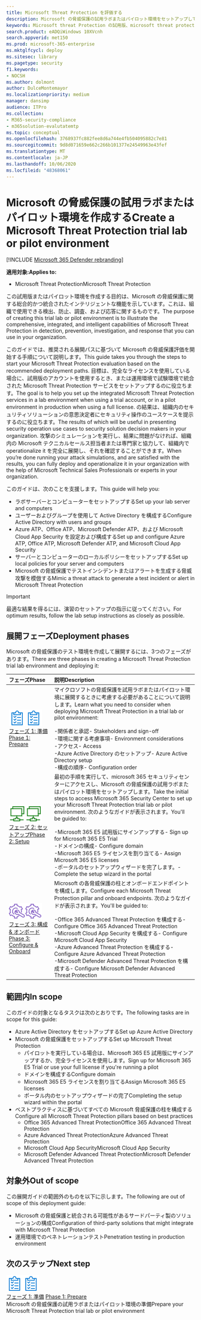 ```yaml
---
title: Microsoft Threat Protection を評価する
description: Microsoft の脅威保護の試用ラボまたはパイロット環境をセットアップして、デバイス、id、データ、およびアプリケーションを保護するために設計された調整脅威保護ソリューションが組織にどのように役立つかを確認します。
keywords: Microsoft threat Protection の試用版、microsoft threat protection の評価、microsoft の脅威保護の評価ラボ、microsoft の脅威保護のパイロット、サイバーセキュリティ、高度な脅威、企業のセキュリティ、デバイス、デバイス、id、ユーザー、データ、アプリケーション、インシデント、自動化された調査と修復、高度な検索
search.product: eADQiWindows 10XVcnh
search.appverid: met150
ms.prod: microsoft-365-enterprise
ms.mktglfcycl: deploy
ms.sitesec: library
ms.pagetype: security
f1.keywords:
- NOCSH
ms.author: dolmont
author: DulceMontemayor
ms.localizationpriority: medium
manager: dansimp
audience: ITPro
ms.collection:
- M365-security-compliance
- m365solution-evalutatemtp
ms.topic: conceptual
ms.openlocfilehash: 3768937fc882fee8d6a744e4fb504095882c7e81
ms.sourcegitcommit: 9d8d071659e662c266b101377e24549963e43fef
ms.translationtype: MT
ms.contentlocale: ja-JP
ms.lasthandoff: 10/06/2020
ms.locfileid: "48368061"
---
```

# <a name="create-a-microsoft-threat-protection-trial-lab-or-pilot-environment"></a><span data-ttu-id="39939-104">Microsoft の脅威保護の試用ラボまたはパイロット環境を作成する</span><span class="sxs-lookup"><span data-stu-id="39939-104">Create a Microsoft Threat Protection trial lab or pilot environment</span></span> 

[!INCLUDE [Microsoft 365 Defender rebranding](../includes/microsoft-defender.md)]


<span data-ttu-id="39939-105">**適用対象:**</span><span class="sxs-lookup"><span data-stu-id="39939-105">**Applies to:**</span></span>
- <span data-ttu-id="39939-106">Microsoft Threat Protection</span><span class="sxs-lookup"><span data-stu-id="39939-106">Microsoft Threat Protection</span></span>

<span data-ttu-id="39939-107">この試用版またはパイロット環境を作成する目的は、Microsoft の脅威保護に関する総合的かつ統合されたインテリジェントな機能を示しています。これは、組織で使用できる検出、防止、調査、および応答に関するものです。</span><span class="sxs-lookup"><span data-stu-id="39939-107">The purpose of creating this trial lab or pilot environment is to illustrate the comprehensive, integrated, and intelligent capabilities of Microsoft Threat Protection in detection, prevention, investigation, and response that you can use in your organization.</span></span> 

<span data-ttu-id="39939-108">このガイドでは、推奨される展開パスに基づいて Microsoft の脅威保護評価を開始する手順について説明します。</span><span class="sxs-lookup"><span data-stu-id="39939-108">This guide takes you through the steps to start your Microsoft Threat Protection evaluation based on the recommended deployment paths.</span></span> <span data-ttu-id="39939-109">目標は、完全なライセンスを使用している場合に、試用版のアカウントを使用するとき、または運用環境で試験環境で統合された Microsoft Threat Protection サービスをセットアップするのに役立ちます。</span><span class="sxs-lookup"><span data-stu-id="39939-109">The goal is to help you set up the integrated Microsoft Threat Protection services in a lab environment when using a trial account, or in a pilot environment in production when using a full license.</span></span> <span data-ttu-id="39939-110">の結果は、組織内のセキュリティソリューションの意思決定者にセキュリティ操作のユースケースを提示するのに役立ちます。</span><span class="sxs-lookup"><span data-stu-id="39939-110">The results of which will be useful in presenting security operation use cases to security solution decision makers in your organization.</span></span> <span data-ttu-id="39939-111">攻撃のシミュレーションを実行し、結果に問題がなければ、組織内の Microsoft テクニカルセールス担当者または専門家と協力して、組織内で operationalize it を完全に展開し、それを確認することができます。</span><span class="sxs-lookup"><span data-stu-id="39939-111">When you’re done running your attack simulations, and are satisfied with the results, you can fully deploy and operationalize it in your organization with the help of Microsoft Technical Sales Professionals or experts in your organization.</span></span> 

<span data-ttu-id="39939-112">このガイドは、次のことを支援します。</span><span class="sxs-lookup"><span data-stu-id="39939-112">This guide will help you:</span></span>
- <span data-ttu-id="39939-113">ラボサーバーとコンピューターをセットアップする</span><span class="sxs-lookup"><span data-stu-id="39939-113">Set up your lab server and computers</span></span>
- <span data-ttu-id="39939-114">ユーザーおよびグループを使用して Active Directory を構成する</span><span class="sxs-lookup"><span data-stu-id="39939-114">Configure Active Directory with users and groups</span></span>
- <span data-ttu-id="39939-115">Azure ATP、Office ATP、Microsoft Defender ATP、および Microsoft Cloud App Security を設定および構成する</span><span class="sxs-lookup"><span data-stu-id="39939-115">Set up and configure Azure ATP, Office ATP, Microsoft Defender ATP, and Microsoft Cloud App Security</span></span>
- <span data-ttu-id="39939-116">サーバーとコンピューターのローカルポリシーをセットアップする</span><span class="sxs-lookup"><span data-stu-id="39939-116">Set up local policies for your server and computers</span></span>
- <span data-ttu-id="39939-117">Microsoft の脅威保護でテストインシデントまたはアラートを生成する脅威攻撃を模倣する</span><span class="sxs-lookup"><span data-stu-id="39939-117">Mimic a threat attack to generate a test incident or alert in Microsoft Threat Protection</span></span>

>[!IMPORTANT]
><span data-ttu-id="39939-118">最適な結果を得るには、演習のセットアップの指示に従ってください。</span><span class="sxs-lookup"><span data-stu-id="39939-118">For optimum results, follow the lab setup instructions as closely as possible.</span></span>


## <a name="deployment-phases"></a><span data-ttu-id="39939-119">展開フェーズ</span><span class="sxs-lookup"><span data-stu-id="39939-119">Deployment phases</span></span>

<span data-ttu-id="39939-120">Microsoft の脅威保護のテスト環境を作成して展開するには、3つのフェーズがあります。</span><span class="sxs-lookup"><span data-stu-id="39939-120">There are three phases in creating a Microsoft Threat Protection trial lab environment and deploying it:</span></span>

|<span data-ttu-id="39939-121">フェーズ</span><span class="sxs-lookup"><span data-stu-id="39939-121">Phase</span></span> | <span data-ttu-id="39939-122">説明</span><span class="sxs-lookup"><span data-stu-id="39939-122">Description</span></span> | 
|:-------|:-----|
| <span data-ttu-id="39939-123">![フェーズ 1: 準備](../../media/prepare.png)</span><span class="sxs-lookup"><span data-stu-id="39939-123">![Phase 1: Prepare](../../media/prepare.png)</span></span><br>[<span data-ttu-id="39939-124">フェーズ 1: 準備</span><span class="sxs-lookup"><span data-stu-id="39939-124">Phase 1: Prepare</span></span>](prepare-mtpeval.md)| <span data-ttu-id="39939-125">マイクロソフトの脅威保護を試用ラボまたはパイロット環境に展開するときに考慮する必要があることについて説明します。</span><span class="sxs-lookup"><span data-stu-id="39939-125">Learn what you need to consider when deploying Microsoft Threat Protection in a trial lab or pilot environment:</span></span> <br><br><span data-ttu-id="39939-126">-関係者と承認</span><span class="sxs-lookup"><span data-stu-id="39939-126">- Stakeholders and sign-off</span></span> <br> <span data-ttu-id="39939-127">-環境に関する考慮事項</span><span class="sxs-lookup"><span data-stu-id="39939-127">- Environment considerations</span></span> <br><span data-ttu-id="39939-128">-アクセス</span><span class="sxs-lookup"><span data-stu-id="39939-128">- Access</span></span> <br><span data-ttu-id="39939-129">-Azure Active Directory のセットアップ</span><span class="sxs-lookup"><span data-stu-id="39939-129">- Azure Active Directory setup</span></span> <br> <span data-ttu-id="39939-130">-構成の順序</span><span class="sxs-lookup"><span data-stu-id="39939-130">- Configuration order</span></span>
|  <span data-ttu-id="39939-131">![フェーズ 2: セットアップ](../../media/setup.png)</span><span class="sxs-lookup"><span data-stu-id="39939-131">![Phase 2: Setup](../../media/setup.png)</span></span> <br>[<span data-ttu-id="39939-132">フェーズ 2: セットアップ</span><span class="sxs-lookup"><span data-stu-id="39939-132">Phase 2: Setup</span></span>](setup-mtpeval.md)|  <span data-ttu-id="39939-133">最初の手順を実行して、microsoft 365 セキュリティセンターにアクセスし、Microsoft の脅威保護の試用ラボまたはパイロット環境をセットアップします。</span><span class="sxs-lookup"><span data-stu-id="39939-133">Take the initial steps to access Microsoft 365 Security Center to set up your Microsoft Threat Protection trial lab or pilot environment.</span></span> <span data-ttu-id="39939-134">次のようなガイドが表示されます。</span><span class="sxs-lookup"><span data-stu-id="39939-134">You'll be guided to:</span></span><br><br><span data-ttu-id="39939-135">-Microsoft 365 E5 試用版にサインアップする</span><span class="sxs-lookup"><span data-stu-id="39939-135">- Sign up for Microsoft 365 E5 Trial</span></span> <br>  <span data-ttu-id="39939-136">-ドメインの構成</span><span class="sxs-lookup"><span data-stu-id="39939-136">- Configure domain</span></span><br><span data-ttu-id="39939-137">-Microsoft 365 E5 ライセンスを割り当てる</span><span class="sxs-lookup"><span data-stu-id="39939-137">- Assign Microsoft 365 E5 licenses</span></span><br><span data-ttu-id="39939-138">-ポータルのセットアップウィザードを完了します。</span><span class="sxs-lookup"><span data-stu-id="39939-138">- Complete the setup wizard in the portal</span></span>|
|  <span data-ttu-id="39939-139">![フェーズ 3: 構成 & オンボード](../../media/config-onboard.png)</span><span class="sxs-lookup"><span data-stu-id="39939-139">![Phase 3: Configure & Onboard](../../media/config-onboard.png)</span></span> <br>[<span data-ttu-id="39939-140">フェーズ 3: 構成 & オンボード</span><span class="sxs-lookup"><span data-stu-id="39939-140">Phase 3: Configure & Onboard</span></span>](config-mtpeval.md) | <span data-ttu-id="39939-141">Microsoft の各脅威保護の柱とオンボードエンドポイントを構成します。</span><span class="sxs-lookup"><span data-stu-id="39939-141">Configure each Microsoft Threat Protection pillar and onboard endpoints.</span></span> <span data-ttu-id="39939-142">次のようなガイドが表示されます。</span><span class="sxs-lookup"><span data-stu-id="39939-142">You'll be guided to:</span></span><br><br><span data-ttu-id="39939-143">-Office 365 Advanced Threat Protection を構成する</span><span class="sxs-lookup"><span data-stu-id="39939-143">- Configure Office 365 Advanced Threat Protection</span></span><br><span data-ttu-id="39939-144">-Microsoft Cloud App Security を構成する</span><span class="sxs-lookup"><span data-stu-id="39939-144">- Configure Microsoft Cloud App Security</span></span><br><span data-ttu-id="39939-145">-Azure Advanced Threat Protection を構成する</span><span class="sxs-lookup"><span data-stu-id="39939-145">- Configure Azure Advanced Threat Protection</span></span><br><span data-ttu-id="39939-146">-Microsoft Defender Advanced Threat Protection を構成する</span><span class="sxs-lookup"><span data-stu-id="39939-146">- Configure Microsoft Defender Advanced Threat Protection</span></span> 


## <a name="in-scope"></a><span data-ttu-id="39939-147">範囲内</span><span class="sxs-lookup"><span data-stu-id="39939-147">In scope</span></span>

<span data-ttu-id="39939-148">このガイドの対象となるタスクは次のとおりです。</span><span class="sxs-lookup"><span data-stu-id="39939-148">The following tasks are in scope for this guide:</span></span>
-   <span data-ttu-id="39939-149">Azure Active Directory をセットアップする</span><span class="sxs-lookup"><span data-stu-id="39939-149">Set up Azure Active Directory</span></span>
-   <span data-ttu-id="39939-150">Microsoft の脅威保護をセットアップする</span><span class="sxs-lookup"><span data-stu-id="39939-150">Set up Microsoft Threat Protection</span></span>
    -   <span data-ttu-id="39939-151">パイロットを実行している場合は、Microsoft 365 E5 試用版にサインアップするか、完全ライセンスを使用します。</span><span class="sxs-lookup"><span data-stu-id="39939-151">Sign up for Microsoft 365 E5 Trial or use your full license if you're running a pilot</span></span>
    -   <span data-ttu-id="39939-152">ドメインを構成する</span><span class="sxs-lookup"><span data-stu-id="39939-152">Configure domain</span></span>
    -   <span data-ttu-id="39939-153">Microsoft 365 E5 ライセンスを割り当てる</span><span class="sxs-lookup"><span data-stu-id="39939-153">Assign Microsoft 365 E5 licenses</span></span>
    -   <span data-ttu-id="39939-154">ポータル内のセットアップウィザードの完了</span><span class="sxs-lookup"><span data-stu-id="39939-154">Completing the setup wizard within the portal</span></span>
-   <span data-ttu-id="39939-155">ベストプラクティスに基づいてすべての Microsoft 脅威保護の柱を構成する</span><span class="sxs-lookup"><span data-stu-id="39939-155">Configure all Microsoft Threat Protection pillars based on best practices</span></span>
    -   <span data-ttu-id="39939-156">Office 365 Advanced Threat Protection</span><span class="sxs-lookup"><span data-stu-id="39939-156">Office 365 Advanced Threat Protection</span></span>
    -   <span data-ttu-id="39939-157">Azure Advanced Threat Protection</span><span class="sxs-lookup"><span data-stu-id="39939-157">Azure Advanced Threat Protection</span></span>
    -   <span data-ttu-id="39939-158">Microsoft Cloud App Security</span><span class="sxs-lookup"><span data-stu-id="39939-158">Microsoft Cloud App Security</span></span>
    -   <span data-ttu-id="39939-159">Microsoft Defender Advanced Threat Protection</span><span class="sxs-lookup"><span data-stu-id="39939-159">Microsoft Defender Advanced Threat Protection</span></span>

## <a name="out-of-scope"></a><span data-ttu-id="39939-160">対象外</span><span class="sxs-lookup"><span data-stu-id="39939-160">Out of scope</span></span>

<span data-ttu-id="39939-161">この展開ガイドの範囲外のものを以下に示します。</span><span class="sxs-lookup"><span data-stu-id="39939-161">The following are out of scope of this deployment guide:</span></span>

-   <span data-ttu-id="39939-162">Microsoft の脅威保護と統合される可能性があるサードパーティ製のソリューションの構成</span><span class="sxs-lookup"><span data-stu-id="39939-162">Configuration of third-party solutions that might integrate with Microsoft Threat Protection</span></span>
-   <span data-ttu-id="39939-163">運用環境でのペネトレーションテスト</span><span class="sxs-lookup"><span data-stu-id="39939-163">Penetration testing in production environment</span></span>

## <a name="next-step"></a><span data-ttu-id="39939-164">次のステップ</span><span class="sxs-lookup"><span data-stu-id="39939-164">Next step</span></span>
<span data-ttu-id="39939-165">![フェーズ 1: 準備](../../media/prepare.png)</span><span class="sxs-lookup"><span data-stu-id="39939-165">![Phase 1: Prepare](../../media/prepare.png)</span></span> <br><span data-ttu-id="39939-166">[フェーズ 1: 準備](prepare-mtpeval.md) 
</span><span class="sxs-lookup"><span data-stu-id="39939-166">[Phase 1: Prepare](prepare-mtpeval.md) 
</span></span><br> <span data-ttu-id="39939-167">Microsoft の脅威保護の試用ラボまたはパイロット環境の準備</span><span class="sxs-lookup"><span data-stu-id="39939-167">Prepare your Microsoft Threat Protection trial lab or pilot environment</span></span>
